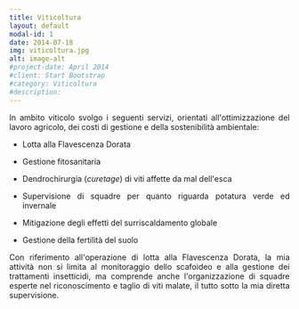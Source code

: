 ```yaml
---
title: Viticoltura
layout: default
modal-id: 1
date: 2014-07-18
img: viticoltura.jpg
alt: image-alt
#project-date: April 2014
#client: Start Bootstrap
#category: Viticoltura
#description:
---
```

<p align="justify">In ambito viticolo svolgo i seguenti servizi, orientati all'ottimizzazione del lavoro agricolo, dei costi di gestione e della sostenibilità ambientale:</p>

<ul>
<li><p align="justify">Lotta alla Flavescenza Dorata</p></li>
<li><p align="justify">Gestione fitosanitaria</p></li>
<li><p align="justify">Dendrochirurgia (<em>curetage</em>) di viti affette da mal dell'esca</p></li>
<li><p align="justify">Supervisione di squadre per quanto riguarda potatura verde ed invernale</p></li>
<li><p align="justify">Mitigazione degli effetti del surriscaldamento globale</p></li>
<li><p align="justify">Gestione della fertilità del suolo</p></li>
</ul>
<p align="justify">Con riferimento all'operazione di lotta alla Flavescenza Dorata, la mia attività non si limita al monitoraggio dello scafoideo e alla gestione dei trattamenti insetticidi, ma comprende anche l'organizzazione di squadre esperte nel riconoscimento e taglio di viti malate, il tutto sotto la mia diretta supervisione.</p>
